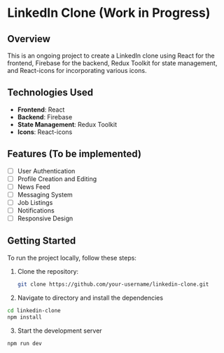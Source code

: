 # LinkedIn Clone (Work in Progress)

## Overview

This is an ongoing project to create a LinkedIn clone using React for the frontend, Firebase for the backend, Redux Toolkit for state management, and React-icons for incorporating various icons.

## Technologies Used

- **Frontend**: React
- **Backend**: Firebase
- **State Management**: Redux Toolkit
- **Icons**: React-icons

## Features (To be implemented)

- [ ] User Authentication
- [ ] Profile Creation and Editing
- [ ] News Feed
- [ ] Messaging System
- [ ] Job Listings
- [ ] Notifications
- [ ] Responsive Design

## Getting Started

To run the project locally, follow these steps:

1. Clone the repository:

   ```bash
   git clone https://github.com/your-username/linkedin-clone.git

2. Navigate to directory and install the dependencies
  ```bash
  cd linkedin-clone
  npm install
  ````

3. Start the development server
  ```bash
  npm run dev

